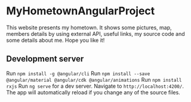 # MyHometownAngularProject
This website presents my hometown. It shows some pictures, map, members details by using external API, useful links, my source code and some details about me.
Hope you like it!


## Development server
Run `npm install -g @angular/cli`
Run `npm install --save @angular/material @angular/cdk @angular/animations`
Run `npm install rxjs`
Run `ng serve` for a dev server. Navigate to `http://localhost:4200/`. The app will automatically reload if you change any of the source files.


